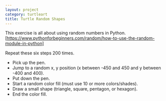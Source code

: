 ```yaml
---
layout: project
category: turtleart
title: Turtle Random Shapes
---
```

This exercise is all about using random numbers in Python. [https://www.pythonforbeginners.com/random/how-to-use-the-random-module-in-python]

Repeat these six steps 200 times.

- Pick up the pen.
- Jump to a random x, y position (x between -450 and 450 and y between -400 and 400).
- Put down the pen.
- Start a random color fill (must use 10 or more colors/shades).
- Draw a small shape (triangle, square, pentagon, or hexagon).
- End the color fill.
